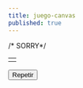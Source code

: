 ```yaml
---
title: juego-canvas
published: true
---
```


<html>
<head>
<meta name="viewport" content="initial-scale=1">
</head>
<body onload="startGame()">
<table class="egt" >
<style>
canvas {
    border:1px solid #d3d3d3; /*  Peter Garcia */
    background-color: #f1f1f1;
}
   html { overflow-y:hidden; } 

</style>
  <tr>
    <td>
        <script>
              document.write('instrucción del juego'+"<br>");
              document.write('precione tecla de direccion arriba ↑'+"<br>");
              document.write('precione tecla de direccion izquierda ← '+"<br>");/*  Peter Garcia */
              document.write('precione tecla de direccion derecha →'+"<br>");
              document.write('precione tecla de direccion abajo ↓ ');
             
var myGamePiece;
var myBackground;
var myObstacles = [];
var myObstacleup;
var myObstacledown;/*  Peter Garcia */
var myObstaclexi;
var myObstaclexf;
var myScore;
var tiempo = 0;
function startGame() {
    myGamePiece = new component(30, 30, "", 10, 120, "image");
    myBackground = new component(656, 270, "citymarket.jpg", 0, 0, "image");
    myScore = new component("30px", "Consolas", "black", 280, 40, "text");
    myObstacleup  = new component(480, 10, "green", 0, 0);/*  Peter Garcia */
    myObstacledown  = new component(480, 270, "green",0, 260); 
    myObstaclexi  = new component(9, 258, "green", 0, 10);
    myObstaclexf  = new component(9, 258, "green", 478, 10);
    /* ancho, largo ,color , x, y */   

    myGameArea.start();
}
/*  Peter Garcia */
var myGameArea = {
    canvas : document.createElement("canvas"),
    start : function() {
        this.canvas.width = 480;
        this.canvas.height = 270;
        this.context = this.canvas.getContext("2d");/*  Peter Garcia */
        document.body.insertBefore(this.canvas, document.body.childNodes[0]);
        this.frameNo = 0;
        this.interval = setInterval(updateGameArea, 20);
        window.addEventListener('keydown', function (e) {
            myGameArea.keys = (myGameArea.keys || []);
            myGameArea.keys[e.keyCode] = (e.type == "keydown");
        })
        window.addEventListener('keyup', function (e) {
            myGameArea.keys[e.keyCode] = (e.type == "keydown");            
        })
    }, 
    clear : function(){
        this.context.clearRect(0, 0, this.canvas.width, this.canvas.height);
    },
    stop : function() {
        clearInterval(this.interval);/*  Peter Garcia */
    }
}

function component(width, height, color, x, y,type) {

   // this.gamearea = myGameArea;
       this.type = type; /*  Peter Garcia */
    if (type == "image") {
        this.image = new Image();
        this.image.src = color;
    }
    this.width = width;
    this.height = height;
    this.speedX = 0;
    this.speedY = 0;    
    this.x = x;
    this.y = y;    
    // movimiento del juego

    this.update = function() {/*  Peter Garcia */
        ctx = myGameArea.context;


        if (type == "image") {
            ctx.drawImage(this.image, 
                this.x, 
                this.y,
                this.width, this.height);
        } else {/*  Peter Garcia */
            ctx.fillStyle = color;
            ctx.fillRect(this.x, this.y, this.width, this.height);
        }
        //////////// add score
        if (this.type == "text") {/*  Peter Garcia */
            ctx.font = this.width + " " + this.height;
            ctx.fillStyle = color;
            ctx.fillText(this.text, this.x, this.y);
        } else {
            ctx.fillStyle = color;/*  Peter Garcia *//*  Peter Garcia *//*  Peter Garcia */
            ctx.fillRect(this.x, this.y, this.width, this.height);
        }/*  Peter Garcia *//*  Peter Garcia */
    }
    this.newPos = function() {
        this.x += this.speedX;/*  Peter Garcia */
        this.y += this.speedY;        
    }    
    // movimiento 
    this.crashWith = function(otherobj) {
        var myleft = this.x;
        var myright = this.x + (this.width);
        var mytop = this.y;
        var mybottom = this.y + (this.height);
        var otherleft = otherobj.x;
        var otherright = otherobj.x + (otherobj.width);
        var othertop = otherobj.y;
        var otherbottom = otherobj.y + (otherobj.height);
        var crash = true;
        if ((mybottom < othertop) || (mytop > otherbottom) || (myright < otherleft) || (myleft > otherright)) {
            crash = false;
        }
        return crash;
    } // fin movimiento
}
function everyinterval(n) {
    if ((myGameArea.frameNo / n) % 1 == 0) {return true;}
    return false;
}

function clearmove() {
    myGamePiece.image.src = "smiley.gif";
    myGamePiece.speedX = 0; 
    myGamePiece.speedY = 0; 
}
function updateGameArea() {

    myGameArea.clear();
/*  Peter Garcia */
    var x, height, gap, minHeight, maxHeight, minGap, maxGap;
    for (i = 0; i < myObstacles.length; i += 1) {
        if (myGamePiece.crashWith(myObstacles[i])) {  
        return;

            //myGameArea.stop();
        }      
    }
// inicio obtaculos
        myGameArea.frameNo += 1;
        if (myGameArea.frameNo == 1 || everyinterval(150)) {
        x = myGameArea.canvas.width;/*  Peter Garcia *//*  Peter Garcia *//*  Peter Garcia */
        minHeight = 20;
        maxHeight = 200;
        height = Math.floor(Math.random()*(maxHeight-minHeight+1)+minHeight);
        minGap = 50;
        maxGap = 200;/*  Peter Garcia *//*  Peter Garcia */
        gap = Math.floor(Math.random()*(maxGap-minGap+1)+minGap); // barras/*  Peter Garcia */
        myObstacles.push(new component(10, height, "green", x, 9));
        myObstacles.push(new component(480, 10, "green", 0, 0)); // agregado arriba
        myObstacles.push(new component(480, 270, "green",0, 260)); // agregado abajo
        myObstacles.push(new component(9, 258, "green", 0, 10)); // agregado atras
      //  myObstacles.push(new component(9, 258, "green", 478, 10)); //agregado adelante
        myObstacles.push(new component(10, x - height - gap, "green", x, height + gap));
    }
    for (i = 0; i < myObstacles.length; i += 1) {
              tiempo = tiempo + myGameArea.frameNo ;
        if (myGameArea.frameNo < 500){
                myObstacles[i].x += -1;  // velocidad del 
        }else{
            if (myGameArea.frameNo < 1000){

                myObstacles[i].x += -1.5;  // velocidad del 
                }else{
                     if (myGameArea.frameNo < 1500){
                        myObstacles[i].x += -2;

                     }else{/*  Peter Garcia */
                        if (myGameArea.frameNo < 1500) {
                             myObstacles[i].x += -2.5;/*  Peter Garcia */
                        }else{/*  Peter Garcia */
                            if (myGameArea.frameNo < 1500) {
                             myObstacles[i].x += -3;
                            }
                            else{
                             myObstacles[i].x += -3.5;  
                            }
                        }
                     }

                }   
        }
        myObstacleup.x -= 0; 
        myObstacledown.x -= 0;
        myObstaclexi.x -= 0;   
        myObstaclexf.x -= 0;   
        myObstacleup.update();
        myObstacledown.update();
        myObstaclexi.update();/*  Peter Garcia */
        myObstaclexf.update();
        myObstacles[i].update();
        //document.write("<br>"+myObstacles.length);
        //document.write("<br>"+tiempo);/*  Peter Garcia */
    }
// fin obstaculos
    myGamePiece.speedX = 0;
    myGamePiece.speedY = 0;
    if (myGameArea.keys && myGameArea.keys[37]) {myGamePiece.speedX = -1; 
       // myGamePiece.image.src = "angry.gif";
    }
    if (myGameArea.keys && myGameArea.keys[39]) {myGamePiece.speedX = 1; 
       // myGamePiece.image.src = "angry.gif";
    }
    if (myGameArea.keys&& myGameArea.keys[38]) {myGamePiece.speedY = -1; 
       // myGamePiece.image.src = "angry.gif";
    }/*  Peter Garcia */
    if (myGameArea.keys && myGameArea.keys[40]) {myGamePiece.speedY = 1; 
        //myGamePiece.image.src = "angry.gif";
    }
    myScore.text="SCORE: " + myGameArea.frameNo;
    myScore.update();
    myGamePiece.newPos();    /*  Peter Garcia */
    myGamePiece.update();/*  Peter Garcia */
}
</script>
    </td>
  </tr>     /*  SORRY*/
</table>
<form method="get" action="https://thepetergarcia.com/home/juego">
<input type="submit" value="Repetir" />
</body>
</html>